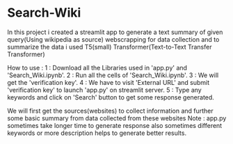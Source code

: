 # Search-Wiki

In this project i created a streamlit app to generate a text summary of given query(Using wikipedia as source) webscrapping for data collection and to summarize the data i used T5(small) Transformer(Text-to-Text Transfer Transformer)

How to use : 
1 : Download all the Libraries used in 'app.py' and 'Search_Wiki.ipynb'.
2 : Run all the cells of 'Search_Wiki.ipynb'.
3 : We will get the 'verification key'.
4 : We have to visit 'External URL' and submit 'verification key' to launch 'app.py' on streamlit server.
5 : Type any keywords and click on 'Search' button to get some response generated.

We will first get the sources(websites) to collect information and further some basic summary from data collected from these websites
Note : app.py sometimes take longer time to generate response also sometimes different keywords or more description helps to generate better results.

